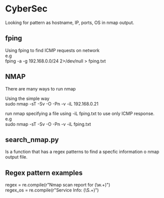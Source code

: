 # CyberSec

Looking for pattern as hostname, IP, ports, OS in nmap output.

## fping
Using fping to find ICMP requests on network</br>
e.g</br>
fping -a -g 192.168.0.0/24 2>/dev/null > fping.txt

## NMAP
There are many ways to run nmap

Using the simple way</br>
sudo nmap -sT -Sv -O -Pn -v -iL 192.168.0.21

run nmap specifying a file using -iL fping.txt to use only ICMP response.</br>
e.g</br>
sudo nmap -sT -Sv -O -Pn -v -iL fping.txt

## search_nmap.py
Is a function that has a regex patterns to find a specfic information o nmap output file.

## Regex pattern examples
regex = re.compile(r"Nmap scan report for (\w.+)")</br>
regex_os = re.compile(r"Service Info: (\S.+)")
